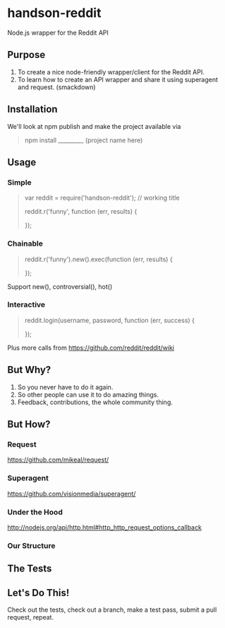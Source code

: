 # handson-reddit

Node.js wrapper for the Reddit API

## Purpose

1. To create a nice node-friendly wrapper/client for the Reddit API.
2. To learn how to create an API wrapper and share it using superagent and request. (smackdown)

## Installation

We'll look at npm publish and make the project available via

> npm install _________ (project name here)

## Usage

### Simple

> var reddit = require('handson-reddit'); // working title
>
> reddit.r('funny', function (err, results) {
> 
> });

### Chainable

> reddit.r('funny').new().exec(function (err, results) {
> 
> });

Support new(), controversial(), hot()

### Interactive

> reddit.login(username, password, function (err, success) {
> 
> });

Plus more calls from https://github.com/reddit/reddit/wiki

## But Why?

1. So you never have to do it again.
2. So other people can use it to do amazing things.
3. Feedback, contributions, the whole community thing.

## But How?

### Request

https://github.com/mikeal/request/

### Superagent

https://github.com/visionmedia/superagent/

### Under the Hood

http://nodejs.org/api/http.html#http_http_request_options_callback

### Our Structure

## The Tests

## Let's Do This!

Check out the tests, check out a branch, make a test pass, submit a pull request, repeat.